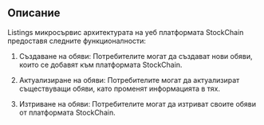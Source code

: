 ## Описание
Listings микросървис архитектурата на уеб платформата StockChain предоставя следните функционалности:

1. Създаване на обяви: Потребителите могат да създават нови обяви, които се добавят към платформата StockChain.

2. Актуализиране на обяви: Потребителите могат да актуализират съществуващи обяви, като променят информацията в тях.

3. Изтриване на обяви: Потребителите могат да изтриват своите обяви от платформата StockChain.